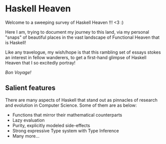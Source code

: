 # Haskell Heaven

Welcome to a sweeping survey of Haskell Heaven !!! &lt;3 :)

Here I am, trying to document my journey to this land, via my personal "snaps" of beautiful places in the vast landscape of Functional Heaven that is Haskell! 

Like any travelogue, my wish/hope is that this rambling set of essays stokes an interest in fellow wanderers, to get a first-hand glimpse of Haskell Heaven that I so excitedly portray! 

_Bon Voyage!_

## Salient features

There are many aspects of Haskell that stand out as pinnacles of research and evolution in Computer Science. Some of them are as below:

+ Functions that mirror their mathematical counterparts
+ Lazy evaluation
+ Purity, explicitly modeled side-effects
+ Strong expressive Type system with Type Inference
+ Many more...
